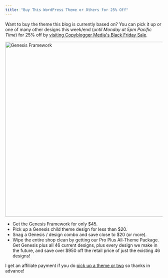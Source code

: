 ```yaml
---
title: "Buy This WordPress Theme or Others for 25% Off"
---
```

<p>Want to buy the theme this blog is currently based on? You can pick it up or one of many other designs this week/end (<em>until Monday at 5pm Pacific Time</em>) for 25% off by <a href="http://www.shareasale.com/r.cfm?b=436182&u=574011&m=28169&urllink=&afftrack=">visiting Copyblogger Media's Black Friday Sale</a>.</p>
<p><img src="https://chrisenns.com/wp-content/uploads/2012/11/Genesis-Framework-600x559.png" alt="Genesis Framework" title="Genesis Framework" width="600" height="559" class="aligncenter size-large wp-image-20971" /></p>
<ul>
<li>Get the Genesis Framework for only $45.</li>
<li>Pick up a Genesis child theme design for less than $20.</li>
<li>Snag a Genesis / design combo and save close to $20 (or more).</li>
<li>Wipe the entire shop clean by getting our Pro Plus All-Theme Package. Get Genesis plus all 46 current designs, plus every design we make in the future, and save over $950 off the retail price of just the existing 46 designs!</li>
</ul>
<p>I get an affiliate payment if you do <a href="http://www.shareasale.com/r.cfm?b=436182&amp;u=574011&amp;m=28169&amp;urllink=&amp;afftrack=">pick up a theme or two</a> so thanks in advance!</p>
